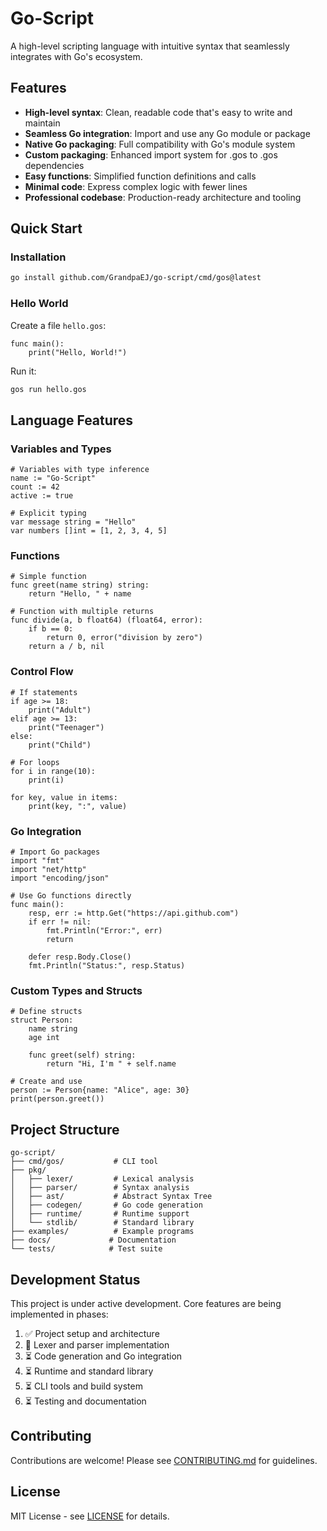 # Go-Script

A high-level scripting language with intuitive syntax that seamlessly integrates with Go's ecosystem.

## Features

- **High-level syntax**: Clean, readable code that's easy to write and maintain
- **Seamless Go integration**: Import and use any Go module or package
- **Native Go packaging**: Full compatibility with Go's module system
- **Custom packaging**: Enhanced import system for .gos to .gos dependencies
- **Easy functions**: Simplified function definitions and calls
- **Minimal code**: Express complex logic with fewer lines
- **Professional codebase**: Production-ready architecture and tooling

## Quick Start

### Installation

```bash
go install github.com/GrandpaEJ/go-script/cmd/gos@latest
```

### Hello World

Create a file `hello.gos`:

```gos
func main():
    print("Hello, World!")
```

Run it:

```bash
gos run hello.gos
```

## Language Features

### Variables and Types

```gos
# Variables with type inference
name := "Go-Script"
count := 42
active := true

# Explicit typing
var message string = "Hello"
var numbers []int = [1, 2, 3, 4, 5]
```

### Functions

```gos
# Simple function
func greet(name string) string:
    return "Hello, " + name

# Function with multiple returns
func divide(a, b float64) (float64, error):
    if b == 0:
        return 0, error("division by zero")
    return a / b, nil
```

### Control Flow

```gos
# If statements
if age >= 18:
    print("Adult")
elif age >= 13:
    print("Teenager")
else:
    print("Child")

# For loops
for i in range(10):
    print(i)

for key, value in items:
    print(key, ":", value)
```

### Go Integration

```gos
# Import Go packages
import "fmt"
import "net/http"
import "encoding/json"

# Use Go functions directly
func main():
    resp, err := http.Get("https://api.github.com")
    if err != nil:
        fmt.Println("Error:", err)
        return
    
    defer resp.Body.Close()
    fmt.Println("Status:", resp.Status)
```

### Custom Types and Structs

```gos
# Define structs
struct Person:
    name string
    age int
    
    func greet(self) string:
        return "Hi, I'm " + self.name

# Create and use
person := Person{name: "Alice", age: 30}
print(person.greet())
```

## Project Structure

```
go-script/
├── cmd/gos/           # CLI tool
├── pkg/
│   ├── lexer/         # Lexical analysis
│   ├── parser/        # Syntax analysis
│   ├── ast/           # Abstract Syntax Tree
│   ├── codegen/       # Go code generation
│   ├── runtime/       # Runtime support
│   └── stdlib/        # Standard library
├── examples/          # Example programs
├── docs/             # Documentation
└── tests/            # Test suite
```

## Development Status

This project is under active development. Core features are being implemented in phases:

1. ✅ Project setup and architecture
2. 🔄 Lexer and parser implementation
3. ⏳ Code generation and Go integration
4. ⏳ Runtime and standard library
5. ⏳ CLI tools and build system
6. ⏳ Testing and documentation

## Contributing

Contributions are welcome! Please see [CONTRIBUTING.md](CONTRIBUTING.md) for guidelines.

## License

MIT License - see [LICENSE](LICENSE) for details.

